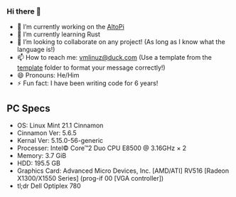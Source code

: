 ### Hi there 👋
- 🔭 I’m currently working on the [AltoPi](https://www.github.com/tired-tux/altopi)
- 🌱 I’m currently learning Rust
- 👯 I’m looking to collaborate on any project! (As long as I know what the language is!)
- 📫 How to reach me: vmlinuz@duck.com (Use a template from the [template](template) folder to format your message correctly!)
- 😄 Pronouns: He/Him
- ⚡ Fun fact: I have been writing code for 6 years! 

## PC Specs
- OS: Linux Mint 21.1 Cinnamon
- Cinnamon Ver: 5.6.5
- Kernal Ver: 5.15.0-56-generic
- Processer: Intel© Core™2 Duo CPU     E8500  @ 3.16GHz × 2
- Memory: 3.7 GiB
- HDD: 195.5 GB
- Graphics Card: Advanced Micro Devices, Inc. [AMD/ATI] RV516 [Radeon X1300/X1550 Series] (prog-if 00 [VGA controller])
- tl;dr Dell Optiplex 780
<!--
**tired-tux/tired-tux** is a ✨ _special_ ✨ repository because its `README.md` (this file) appears on your GitHub profile.

Here are some ideas to get you started:

- 🔭 I’m currently working on learning Rust
- 🌱 I’m currently learning Rust
- 👯 I’m looking to collaborate on any project! (As long as I know what the language is!)
- 🤔 I’m looking for help with ...
- 💬 Ask me about
- 📫 How to reach me: vmlinuz@duck.com
- 😄 Pronouns: He/Him
- ⚡ Fun fact: I have been writing code for 6 years! 
-->
